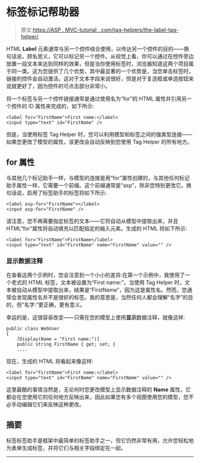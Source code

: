 # 标签标记帮助器

> 原文:[https://ASP . MVC-tutorial . com/tag-helpers/the-label-tag-helper/](https://asp.mvc-tutorial.com/tag-helpers/the-label-tag-helper/)

HTML **Label** 元素通常与另一个控件结合使用，以传达另一个控件的目的——换句话说，顾名思义，它可以标记另一个控件。从视觉上看，你可以通过在控件旁边放置一段文本来达到同样的效果，但是当你使用标签时，浏览器知道这两个项目属于同一类。这为您提供了几个优势，其中最显著的一个优势是，当您单击标签时，链接的控件会自动激活。这对于文本字段来说很好，但是对于复选框或单选按钮来说就更好了，因为控件的可点击部分非常小。

将一个标签与另一个控件链接通常是通过使用名为“for”的 HTML 属性并引用另一个控件的 ID 属性来完成的，如下所示:

```
<label for="FirstName">First name:</label>
<input type="text" id="FirstName" />
```

但是，当使用标签 Tag Helper 时，您可以利用模型和标签之间的强类型连接——如果您更改了模型的属性，该更改会自动反映到您使用 Tag Helper 的所有地方。

## for 属性

与其他几个标记助手一样，与模型的连接是用“for”属性创建的，与其他任何标记助手属性一样，它需要一个前缀。这个前缀通常是“asp”，除非您特别更改它。换句话说，启用了标签助手的标签将如下所示:

<input type="hidden" name="IL_IN_ARTICLE">

```
<label asp-for="FirstName"></label>
<input asp-for="FirstName" />
```

请注意，您不再需要指定标签的文本——它将自动从模型中提取出来，并且 HTML“for”属性将自动填充以匹配指定的输入元素。生成的 HTML 将如下所示:

```
<label for="FirstName">FirstName</label>
<input type="text" id="FirstName" name="FirstName" value="" />
```

### 显示数据注释

在查看这两个示例时，您会注意到一个小小的差异:在第一个示例中，我使用了一个老式的 HTML 标签，文本被设置为“First name:”。当使用 Tag Helper 时，文本被自动从模型中提取出来，结果是“FirstName”，因为这是属性名。然而，您通常会发现属性名并不是很好的标签。我的意思是，当然任何人都会理解“名字”的目的，但“名字:”更正确，更有意义。

幸运的是，这很容易改变——只需在您的模型上使用**显示**数据注释，就像这样:

```
public class WebUser
{
    [Display(Name = "First name:")]
    public string FirstName { get; set; }
    ....
```

现在，生成的 HTML 将看起来像这样:

```
<label for="FirstName">First name:</label>
<input type="text" id="FirstName" name="FirstName" value="" />
```

这里最酷的事情当然是，无论何时您更改模型上显示数据注释的 **Name** 属性，它都会在您使用它的任何地方反映出来，因此如果您有多个视图使用您的模型，您不必手动编辑它们来反映这种更改。

## 摘要

标签标签助手是框架中最简单的标签助手之一，但它仍然非常有用，允许您轻松地为表单生成标签，并将它们与相关字段绑定在一起。

* * *